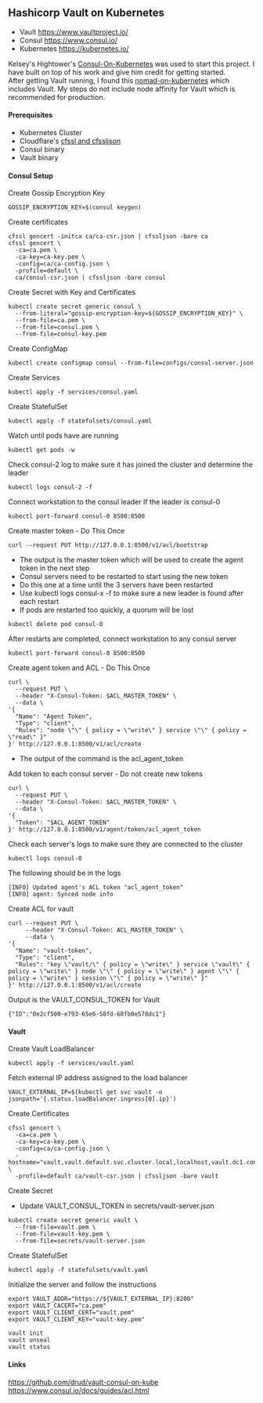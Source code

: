 ## Hashicorp Vault on Kubernetes
 - Vault https://www.vaultproject.io/
 - Consul https://www.consul.io/
 - Kubernetes https://kubernetes.io/

Kelsey's Hightower's [Consul-On-Kubernetes](https://github.com/kelseyhightower/consul-on-kubernetes) was used to start this project.  I have built on top of his work and give him credit for getting started.
<br>
After getting Vault running, I found this [nomad-on-kubernetes](https://github.com/kelseyhightower/nomad-on-kubernetes) which includes Vault.  My steps do not include node affinity for Vault which is recommended for production.

#### Prerequisites
 - Kubernetes Cluster</br>
 - Cloudflare's [cfssl and cfssljson](https://github.com/cloudflare/cfssl)</br>
 - Consul binary</br>
 - Vault binary</br>

#### Consul Setup
Create Gossip Encryption Key
```
GOSSIP_ENCRYPTION_KEY=$(consul keygen)
```
Create certificates
```
cfssl gencert -initca ca/ca-csr.json | cfssljson -bare ca
cfssl gencert \
  -ca=ca.pem \
  -ca-key=ca-key.pem \
  -config=ca/ca-config.json \
  -profile=default \
  ca/consul-csr.json | cfssljson -bare consul
```
Create Secret with Key and Certificates
```
kubectl create secret generic consul \
  --from-literal="gossip-encryption-key=${GOSSIP_ENCRYPTION_KEY}" \
  --from-file=ca.pem \
  --from-file=consul.pem \
  --from-file=consul-key.pem
```
Create ConfigMap
```
kubectl create configmap consul --from-file=configs/consul-server.json
```
Create Services
```
kubectl apply -f services/consul.yaml
```
Create StatefulSet
```
kubectl apply -f statefulsets/consul.yaml
```
Watch until pods have are running
```
kubectl get pods -w
```
Check consul-2 log to make sure it has joined the cluster and determine the leader
```
kubectl logs consul-2 -f
```
Connect workstation to the consul leader
If the leader is consul-0
```
kubectl port-forward consul-0 8500:8500
```
Create master token - Do This Once
```
curl --request PUT http://127.0.0.1:8500/v1/acl/bootstrap
```
 - The output is the master token which will be used to create the agent token in the next step</br>
 - Consul servers need to be restarted to start using the new token</br>
 - Do this one at a time until the 3 servers have been restarted</br>
 - Use kubectl logs consul-x -f to make sure a new leader is found after each restart</br>
 - If pods are restarted too quickly, a quorum will be lost</br>
```
kubectl delete pod consul-0
```

After restarts are completed, connect workstation to any consul server
```
kubectl port-forward consul-0 8500:8500
```
Create agent token and ACL - Do This Once
```
curl \
  --request PUT \
  --header "X-Consul-Token: $ACL_MASTER_TOKEN" \
  --data \
'{ 
  "Name": "Agent Token", 
  "Type": "client", 
  "Rules": "node \"\" { policy = \"write\" } service \"\" { policy = \"read\" }" 
}' http://127.0.0.1:8500/v1/acl/create
```
 - The output of the command is the acl_agent_token

Add token to each consul server - Do not create new tokens
```
curl \
  --request PUT \
  --header "X-Consul-Token: $ACL_MASTER_TOKEN" \
  --data \
'{ 
  "Token": "$ACL_AGENT_TOKEN" 
}' http://127.0.0.1:8500/v1/agent/token/acl_agent_token
```
Check each server's logs to make sure they are connected to the cluster
```
kubectl logs consul-0
```
The following should be in the logs
```
[INFO] Updated agent's ACL token "acl_agent_token"
[INFO] agent: Synced node info
```

Create ACL for vault
```
curl --request PUT \
     --header "X-Consul-Token: ACL_MASTER_TOKEN" \
     --data \
'{ 
  "Name": "vault-token", 
  "Type": "client", 
  "Rules": "key \"vault/\" { policy = \"write\" } service \"vault\" { policy = \"write\" } node \"\" { policy = \"write\" } agent \"\" { policy = \"write\" } session \"\" { policy = \"write\" }" 
}' http://127.0.0.1:8500/v1/acl/create
```
Output is the VAULT_CONSUL_TOKEN for Vault
```
{"ID":"0e2cf500-e793-65e6-58fd-68fb0e578dc1"}
```
#### Vault
Create Vault LoadBalancer
```
kubectl apply -f services/vault.yaml
```
Fetch external IP address assigned to the load balancer
```
VAULT_EXTERNAL_IP=$(kubectl get svc vault -o jsonpath='{.status.loadBalancer.ingress[0].ip}')
```
Create Certificates
```
cfssl gencert \
  -ca=ca.pem \
  -ca-key=ca-key.pem \
  -config=ca/ca-config.json \
  -hostname="vault,vault.default.svc.cluster.local,localhost,vault.dc1.consul,vault.service.consul,127.0.0.1,${VAULT_EXTERNAL_IP}" \
  -profile=default ca/vault-csr.json | cfssljson -bare vault
```
Create Secret
 - Update VAULT_CONSUL_TOKEN in secrets/vault-server.json
```
kubectl create secret generic vault \
  --from-file=vault.pem \
  --from-file=vault-key.pem \
  --from-file=secrets/vault-server.json
```
Create StatefulSet
```
kubectl apply -f statefulsets/vault.yaml
```
Initialize the server and follow the instructions
```
export VAULT_ADDR="https://${VAULT_EXTERNAL_IP}:8200"
export VAULT_CACERT="ca.pem"
export VAULT_CLIENT_CERT="vault.pem"
export VAULT_CLIENT_KEY="vault-key.pem"

vault init
vault unseal
vault status
```

#### Links
https://github.com/drud/vault-consul-on-kube</br>
https://www.consul.io/docs/guides/acl.html
